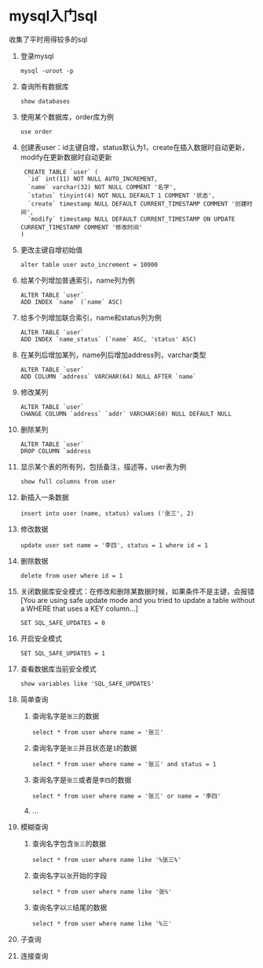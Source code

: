 # mysql入门sql

收集了平时用得较多的sql

1. 登录mysql

   ```mysql
   mysql -uroot -p
   ```

2. 查询所有数据库

   ```mysql
   show databases
   ```

3. 使用某个数据库，order库为例

   ```mysql
   use order
   ```

4. 创建表user：id主键自增，status默认为1，create在插入数据时自动更新，modify在更新数据时自动更新

   ```mysql
    CREATE TABLE `user` (
     `id` int(11) NOT NULL AUTO_INCREMENT,
     `name` varchar(32) NOT NULL COMMENT '名字',
     `status` tinyint(4) NOT NULL DEFAULT 1 COMMENT '状态',
     `create` timestamp NULL DEFAULT CURRENT_TIMESTAMP COMMENT '创建时间',
     `modify` timestamp NULL DEFAULT CURRENT_TIMESTAMP ON UPDATE CURRENT_TIMESTAMP COMMENT '修改时间'
   )
   ```

5. 更改主键自增初始值

   ```mysql
   alter table user auto_increment = 10000
   ```

6. 给某个列增加普通索引，name列为例

   ```mysql
   ALTER TABLE `user` 
   ADD INDEX `name` (`name` ASC)
   ```

7. 给多个列增加联合索引，name和status列为例

   ```mysql
   ALTER TABLE `user` 
   ADD INDEX `name_status` (`name` ASC, 'status' ASC)
   ```

8. 在某列后增加某列，name列后增加address列，varchar类型

   ```mysql
   ALTER TABLE `user` 
   ADD COLUMN `address` VARCHAR(64) NULL AFTER `name`
   ```

9. 修改某列

   ```mysql
   ALTER TABLE `user` 
   CHANGE COLUMN `address` `addr` VARCHAR(60) NULL DEFAULT NULL
   ```

10. 删除某列

    ```mysql
    ALTER TABLE `user` 
    DROP COLUMN `address
    ```

11. 显示某个表的所有列，包括备注，描述等，user表为例

    ```mysql
    show full columns from user
    ```

12. 新插入一条数据

    ```mysql
    insert into user (name, status) values ('张三', 2)
    ```

13. 修改数据 

    ```mysql
    update user set name = '李四', status = 1 where id = 1
    ```

14. 删除数据 

    ```mysql
    delete from user where id = 1
    ```

15. 关闭数据库安全模式：在修改和删除某数据时候，如果条件不是主键，会报错[You are using safe update mode and you tried to update a table without a WHERE that uses a KEY column...]

    ```mysql
    SET SQL_SAFE_UPDATES = 0
    ```

16. 开启安全模式

    ```mysql
    SET SQL_SAFE_UPDATES = 1
    ```

17. 查看数据库当前安全模式

    ```mysql
    show variables like 'SQL_SAFE_UPDATES'
    ```

18. 简单查询

    1. 查询名字是`张三`的数据

       ```mysql
       select * from user where name = '张三'
       ```

    2. 查询名字是`张三`并且状态是`1`的数据

       ```mysql
       select * from user where name = '张三' and status = 1
       ```

    3. 查询名字是`张三`或者是`李四`的数据

       ```mysql
       select * from user where name = '张三' or name = '李四'
       ```

    4. ...

19. 模糊查询

    1. 查询名字包含`张三`的数据

       ```mysql
       select * from user where name like '%张三%'
       ```

    2. 查询名字以`张`开始的字段

       ```mysql
       select * from user where name like '张%'
       ```

    3. 查询名字以`三`结尾的数据

       ```mysql
       select * from user where name like '%三'
       ```

20. 子查询

21. 连接查询